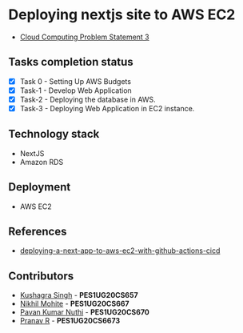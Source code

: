# Deploying nextjs site to AWS EC2

- [Cloud Computing Problem Statement 3](https://github.com/ta-cc-2023/UE20CS351-Cloud-Computing-Problem-Statements/tree/main/Project-3)

## Tasks completion status

- [x] Task 0 - Setting Up AWS Budgets
- [x] Task-1 - Develop Web Application
- [x] Task-2 - Deploying the database in AWS.
- [x] Task-3 - Deploying Web Application in EC2 instance.

## Technology stack

- NextJS
- Amazon RDS

## Deployment

- AWS EC2

## References
 - [deploying-a-next-app-to-aws-ec2-with-github-actions-cicd](https://srini-dev.hashnode.dev/deploying-a-next-app-to-aws-ec2-with-github-actions-cicd)

## Contributors

- [Kushagra Singh](https://github.com/KushagraSingh02) - **PES1UG20CS657**
- [Nikhil Mohite](https://github.com/nkilm) - **PES1UG20CS667**
- [Pavan Kumar Nuthi](https://github.com/pavan-kumar-nuthi) - **PES1UG20CS670**
- [Pranav R](https://github.com/) - **PES1UG20CS6673**
